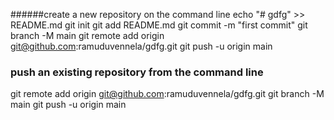 ######create a new repository on the command line
echo "# gdfg" >> README.md
git init
git add README.md
git commit -m "first commit"
git branch -M main
git remote add origin git@github.com:ramuduvennela/gdfg.git
git push -u origin main




### push an existing repository from the command line
git remote add origin git@github.com:ramuduvennela/gdfg.git
git branch -M main
git push -u origin main
